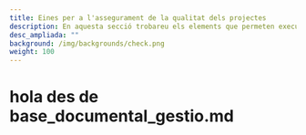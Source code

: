 ```yaml
---
title: Eines per a l'assegurament de la qualitat dels projectes
description: En aquesta secció trobareu els elements que permeten executar una política activa d'assegurament de la qualitat dels nostres projectes
desc_ampliada: ""
background: /img/backgrounds/check.png
weight: 100
---
```

# hola des de base_documental_gestio.md
